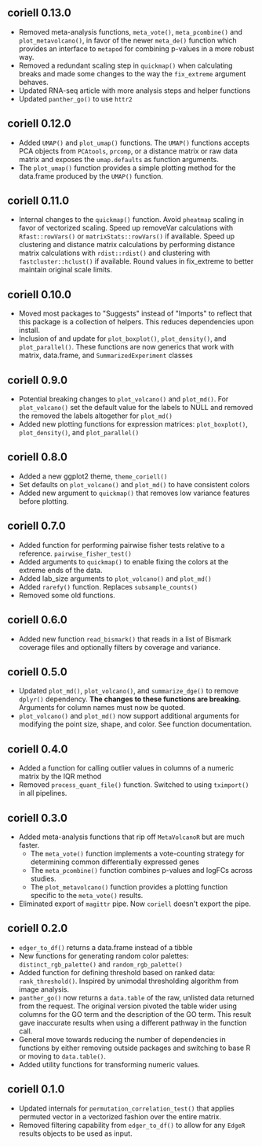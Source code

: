 ## coriell 0.13.0

- Removed meta-analysis functions, `meta_vote()`, `meta_pcombine()` and 
`plot_metavolcano()`, in favor of the newer `meta_de()` function which
provides an interface to `metapod` for combining p-values in a more robust way.
- Removed a redundant scaling step in `quickmap()` when calculating breaks and
made some changes to the way the `fix_extreme` argument behaves.
- Updated RNA-seq article with more analysis steps and helper functions
- Updated `panther_go()` to use `httr2`

## coriell 0.12.0

- Added `UMAP()` and `plot_umap()` functions. The `UMAP()` functions accepts 
PCA objects from `PCAtools`, `prcomp`, or a distance matrix or raw data matrix
and exposes the `umap.defaults` as function arguments. 
- The `plot_umap()` function provides a simple plotting method for the 
data.frame produced by the `UMAP()` function.

## coriell 0.11.0

- Internal changes to the `quickmap()` function. Avoid `pheatmap` scaling in 
favor of vectorized scaling. Speed up removeVar calculations with 
`Rfast::rowVars()` or `matrixStats::rowVars()` if available. Speed up 
clustering and distance matrix calculations by performing distance matrix
calculations with `rdist::rdist()` and clustering with `fastcluster::hclust()` 
if available. Round values in fix_extreme to better maintain original scale
limits.

## coriell 0.10.0

- Moved most packages to "Suggests" instead of "Imports" to reflect that this
package is a collection of helpers. This reduces dependencies upon install.
- Inclusion of and update for `plot_boxplot()`, `plot_density()`, and 
`plot_parallel()`. These functions are now generics that work with matrix, 
data.frame, and `SummarizedExperiment` classes

## coriell 0.9.0

- Potential breaking changes to `plot_volcano()` and `plot_md()`. For 
`plot_volcano()` set the default value for the labels to NULL and removed the
removed the labels altogether for `plot_md()`
- Added new plotting functions for expression matrices: `plot_boxplot()`, 
`plot_density()`, and `plot_parallel()`

## coriell 0.8.0

- Added a new ggplot2 theme, `theme_coriell()`
- Set defaults on `plot_volcano()` and `plot_md()` to have consistent colors
- Added new argument to `quickmap()` that removes low variance features before
plotting.

## coriell 0.7.0

- Added function for performing pairwise fisher tests relative to a reference. 
`pairwise_fisher_test()`
- Added arguments to `quickmap()` to enable fixing the colors at the extreme ends
of the data.
- Added lab_size arguments to `plot_volcano()` and `plot_md()`
- Added `rarefy()` function. Replaces `subsample_counts()`
- Removed some old functions.

## coriell 0.6.0

- Added new function `read_bismark()` that reads in a list of Bismark coverage files
and optionally filters by coverage and variance.

## coriell 0.5.0

- Updated `plot_md()`, `plot_volcano()`, and `summarize_dge()` to remove `dplyr()` 
dependency. 
**The changes to these functions are breaking**. Arguments for column names must now be quoted.
- `plot_volcano()` and `plot_md()` now support additional arguments for modifying the point
size, shape, and color. See function documentation.

## coriell 0.4.0

- Added a function for calling outlier values in columns of a numeric matrix by 
the IQR method
- Removed `process_quant_file()` function. Switched to using `tximport()` in all 
pipelines.

## coriell 0.3.0

- Added meta-analysis functions that rip off `MetaVolcanoR` but are much faster. 
  - The `meta_vote()` function implements a vote-counting strategy for determining 
  common differentially expressed genes
  - The `meta_pcombine()` function combines p-values and logFCs across studies.
  - The `plot_metavolcano()` function provides a plotting function specific to the 
  `meta_vote()` results.
- Eliminated export of `magittr` pipe. Now `coriell` doesn't export the pipe.

## coriell 0.2.0

- `edger_to_df()` returns a data.frame instead of a tibble
- New functions for generating random color palettes: `distinct_rgb_palette()`
and `random_rgb_palette()`
- Added function for defining threshold based on ranked data: `rank_threshold()`. 
Inspired by unimodal thresholding algorithm from image analysis.
- `panther_go()` now returns a `data.table` of the raw, unlisted data returned from 
the request. The original version pivoted the table wider using columns for the
GO term and the description of the GO term. This result gave inaccurate results
when using a different pathway in the function call. 
- General move towards reducing the number of dependencies in functions by either
removing outside packages and switching to base R or moving to `data.table()`.
- Added utility functions for transforming numeric values.

## coriell 0.1.0

- Updated internals for `permutation_correlation_test()` that applies permuted 
vector in a vectorized fashion over the entire matrix. 
- Removed filtering capability from `edger_to_df()` to allow for any `EdgeR` 
results objects to be used as input.
